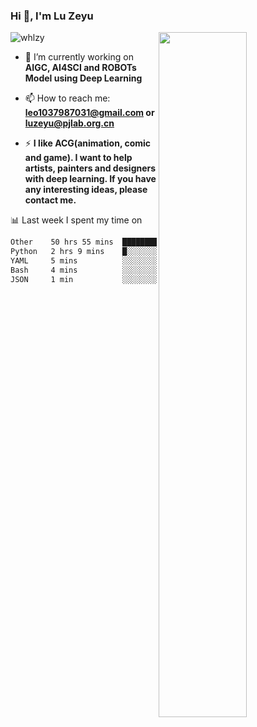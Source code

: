 ### Hi 👋, I'm Lu Zeyu

<img src="https://komarev.com/ghpvc/?username=whlzy&label=Profile%20views&color=0e75b6&style=flat" alt="whlzy" />
<img align="right" width="53%" src="https://github-readme-stats.vercel.app/api?username=whlzy&show_icons=true">

- 🔭 I’m currently working on **AIGC, AI4SCI and ROBOTs Model using Deep Learning**

- 📫 How to reach me: **leo1037987031@gmail.com or luzeyu@pjlab.org.cn**

- ⚡ **I like ACG(animation, comic and game). I want to help artists, painters and designers with deep learning. If you have any interesting ideas, please contact me.**

📊 Last week I spent my time on

<!--START_SECTION:waka-->

```txt
Other    50 hrs 55 mins  ████████████████████████░   95.58 %
Python   2 hrs 9 mins    █░░░░░░░░░░░░░░░░░░░░░░░░   04.05 %
YAML     5 mins          ░░░░░░░░░░░░░░░░░░░░░░░░░   00.18 %
Bash     4 mins          ░░░░░░░░░░░░░░░░░░░░░░░░░   00.15 %
JSON     1 min           ░░░░░░░░░░░░░░░░░░░░░░░░░   00.04 %
```

<!--END_SECTION:waka-->

